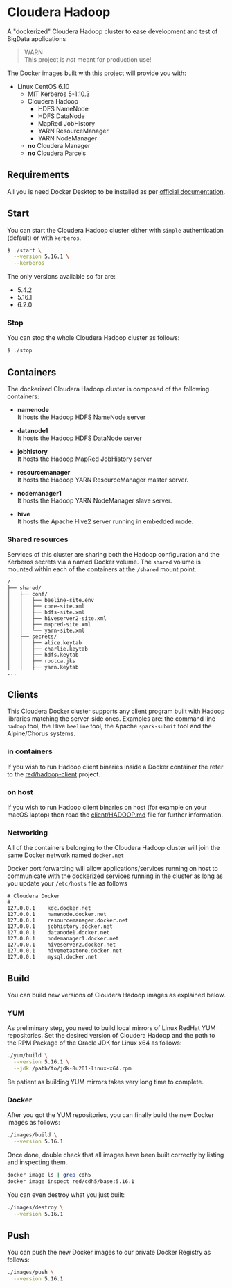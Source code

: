 # Cloudera Hadoop
A "dockerized" Cloudera Hadoop cluster to ease development and test of BigData applications

> WARN  
> This project is *not* meant for production use!
>

The Docker images built with this project will provide you with:

- Linux CentOS 6.10
  - MIT Kerberos 5-1.10.3
  - Cloudera Hadoop
      * HDFS NameNode
      * HDFS DataNode
      * MapRed JobHistory
      * YARN ResourceManager
      * YARN NodeManager
  - **no** Cloudera Manager
  - **no** Cloudera Parcels

## Requirements
All you is need Docker Desktop to be installed as per [official documentation](https://www.docker.com/products/docker-desktop).

## Start
You can start the Cloudera Hadoop cluster either with `simple` authentication (default) or with `kerberos`.

```bash
$ ./start \
  --version 5.16.1 \
  --kerberos
```

The only versions available so far are:

- 5.4.2
- 5.16.1
- 6.2.0


### Stop
You can stop the whole Cloudera Hadoop cluster as follows:

```bash
$ ./stop
```

## Containers
The dockerized Cloudera Hadoop cluster is composed of the following containers:

- **namenode**    
  It hosts the Hadoop HDFS NameNode server

- **datanode1**  
  It hosts the Hadoop HDFS DataNode server

- **jobhistory**  
  It hosts the Hadoop MapRed JobHistory server

- **resourcemanager**  
  It hosts the Hadoop YARN ResourceManager master server.

- **nodemanager1**  
  It hosts the Hadoop YARN NodeManager slave server.

- **hive**  
  It hosts the Apache Hive2 server running in embedded mode.


### Shared resources
Services of this cluster are sharing both the Hadoop configuration and the Kerberos secrets via a named Docker volume. The `shared` volume is mounted within each of the containers at the `/shared` mount point.

```
/
├── shared/
│   ├── conf/
│   │   ├── beeline-site.env
│   │   ├── core-site.xml
│   │   ├── hdfs-site.xml
│   │   ├── hiveserver2-site.xml
│   │   ├── mapred-site.xml
│   │   └── yarn-site.xml
│   ├── secrets/
│   │   ├── alice.keytab
│   │   ├── charlie.keytab
│   │   ├── hdfs.keytab
│   │   ├── rootca.jks
│   │   ├── yarn.keytab
...
```


## Clients
This Cloudera Docker cluster supports any client program built with Hadoop libraries matching the server-side ones. Examples are: the command line `hadoop` tool, the Hive `beeline` tool, the Apache `spark-submit` tool and the Alpine/Chorus systems.

### in containers
If you wish to run Hadoop client binaries inside a Docker container the refer to the [red/hadoop-client](https://gitlab.alpinedata.tech/red/hadoop-client) project.

### on host
If you wish to run Hadoop client binaries on host (for example on your macOS laptop) then read the [client/HADOOP.md](./client/HADOOP.md) file for further information.


### Networking
All of the containers belonging to the Cloudera Hadoop cluster will join the same Docker network named `docker.net`

Docker port forwarding will allow applications/services running on host to communicate with the dockerized services running in the cluster as long as you update your `/etc/hosts` file as follows

```
# Cloudera Docker
#
127.0.0.1    kdc.docker.net
127.0.0.1    namenode.docker.net
127.0.0.1    resourcemanager.docker.net
127.0.0.1    jobhistory.docker.net
127.0.0.1    datanode1.docker.net
127.0.0.1    nodemanager1.docker.net
127.0.0.1    hiveserver2.docker.net
127.0.0.1    hivemetastore.docker.net
127.0.0.1    mysql.docker.net
```


## Build
You can build new versions of Cloudera Hadoop images as explained below.

### YUM
As preliminary step, you need to build local mirrors of Linux RedHat YUM repositories. Set the desired version of Cloudera Hadoop and the path to the RPM Package of the Oracle JDK for Linux x64 as follows:

```bash
./yum/build \
  --version 5.16.1 \
  --jdk /path/to/jdk-8u201-linux-x64.rpm
```

Be patient as building YUM mirrors takes very long time to complete.

### Docker
After you got the YUM repositories, you can finally build the new Docker images as follows:

```bash
./images/build \
  --version 5.16.1
```

Once done, double check that all images have been built correctly by listing and inspecting them.

```bash
docker image ls | grep cdh5
docker image inspect red/cdh5/base:5.16.1
```

You can even destroy what you just built:

```bash
./images/destroy \
  --version 5.16.1
```

## Push
You can push the new Docker images to our private Docker Registry as follows:

```bash
./images/push \
  --version 5.16.1
```
